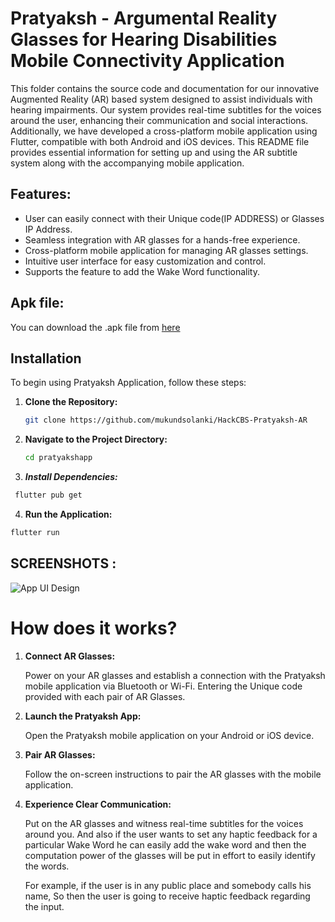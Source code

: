# Pratyaksh - Argumental Reality Glasses for Hearing Disabilities Mobile Connectivity Application

This folder contains the source code and documentation for our innovative Augmented Reality (AR) based system designed to assist individuals with hearing impairments. Our system provides real-time subtitles for the voices around the user, enhancing their communication and social interactions. Additionally, we have developed a cross-platform mobile application using Flutter, compatible with both Android and iOS devices. This README file provides essential information for setting up and using the AR subtitle system along with the accompanying mobile application.

## Features:

- User can easily connect with their Unique code(IP ADDRESS) or Glasses IP Address.
- Seamless integration with AR glasses for a hands-free experience.
- Cross-platform mobile application for managing AR glasses settings.
- Intuitive user interface for easy customization and control.
- Supports the feature to add the Wake Word functionality.

## Apk file:

You can download the .apk file from [here](https://drive.google.com/drive/folders/1EDrFVWcLNQr0qLjN7hPhHLcphSdqMFdY?usp=drive_link)

## Installation

To begin using Pratyaksh Application, follow these steps:

1. **Clone the Repository:**
   ```bash
   git clone https://github.com/mukundsolanki/HackCBS-Pratyaksh-AR
   ```

2. **Navigate to the Project Directory:**
   ```bash
   cd pratyakshapp
   ```

3. ***Install Dependencies:***
```bash
 flutter pub get
 ```

4. **Run the Application:**
```bash
flutter run
```

## SCREENSHOTS :

![App UI Design](https://github.com/mukundsolanki/HackCBS-Pratyaksh-AR/assets/114515612/9d6244c0-91f3-486d-8c90-601a8cec80ce)

# How does it works?

1. **Connect AR Glasses:**

   Power on your AR glasses and establish a connection with the Pratyaksh mobile application via Bluetooth or Wi-Fi. Entering the Unique code provided with each pair of AR Glasses.

2. **Launch the Pratyaksh App:**

   Open the Pratyaksh mobile application on your Android or iOS device.

3. **Pair AR Glasses:**

   Follow the on-screen instructions to pair the AR glasses with the mobile application.

4. **Experience Clear Communication:**

   Put on the AR glasses and witness real-time subtitles for the voices around you. And also if the user wants to set any haptic feedback for a particular Wake Word he can easily add the wake word and then the computation power of the glasses will be put in effort to easily identify the words.

   For example, if the user is in any public place and somebody calls his name, So then the user is going to receive haptic feedback regarding the input.
